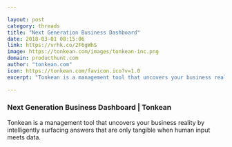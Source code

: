 ```yaml
---

layout: post
category: threads
title: "Next Generation Business Dashboard"
date: 2018-03-01 08:15:06
link: https://vrhk.co/2F6gWhS
image: https://tonkean.com/images/tonkean-inc.png
domain: producthunt.com
author: "tonkean.com"
icon: https://tonkean.com/favicon.ico?v=1.0
excerpt: "Tonkean is a management tool that uncovers your business reality by intelligently surfacing answers that are only tangible when human input meets data."

---
```


### Next Generation Business Dashboard | Tonkean

Tonkean is a management tool that uncovers your business reality by intelligently surfacing answers that are only tangible when human input meets data.